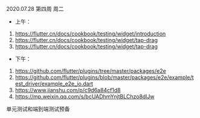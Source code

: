 2020.07.28 第四周 周二

+ 上午：

1. https://flutter.cn/docs/cookbook/testing/widget/introduction
2. https://flutter.cn/docs/cookbook/testing/widget/tap-drag
3. https://flutter.cn/docs/cookbook/testing/widget/tap-drag

+ 下午：

1. https://github.com/flutter/plugins/tree/master/packages/e2e
2. https://github.com/flutter/plugins/blob/master/packages/e2e/example/test_driver/example_e2e_io.dart
3. https://www.jianshu.com/p/c9d6a84cf1d8
4. https://mp.weixin.qq.com/s/bcUADhmYnjtBLChzo8dlJw

单元测试和端到端测试预备
